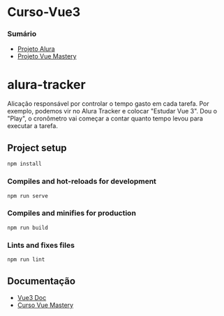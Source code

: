 # Curso-Vue3

### Sumário
- [Projeto Alura](https://github.com/beatrizdaddea/Curso-Vue3/tree/main/alura-tracker)
- [Projeto Vue Mastery](https://github.com/beatrizdaddea/Curso-Vue3/tree/main/Vue-mastery)

# alura-tracker
 Alicação responsável por controlar o tempo gasto em cada tarefa. Por exemplo, podemos vir no Alura Tracker e colocar "Estudar Vue 3". Dou o "Play", o cronômetro vai começar a contar quanto tempo levou para executar a tarefa. 
 
## Project setup
```
npm install
```

### Compiles and hot-reloads for development
```
npm run serve
```

### Compiles and minifies for production
```
npm run build
```

### Lints and fixes files
```
npm run lint
```

## Documentação 

- [Vue3 Doc](https://vuejs.org/guide/introduction.html)
- [Curso Vue Mastery](https://www.vuemastery.com/)

